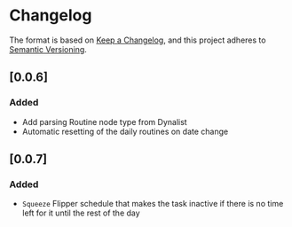 # Changelog

The format is based on [Keep a Changelog](https://keepachangelog.com/en/1.1.0/),
and this project adheres to [Semantic Versioning](https://semver.org/spec/v2.0.0.html).

## [0.0.6]

### Added

- Add parsing Routine node type from Dynalist
- Automatic resetting of the daily routines on date change

## [0.0.7]

### Added

- `Squeeze` Flipper schedule that makes the task inactive if there is no time left for it until the
  rest
  of the day
